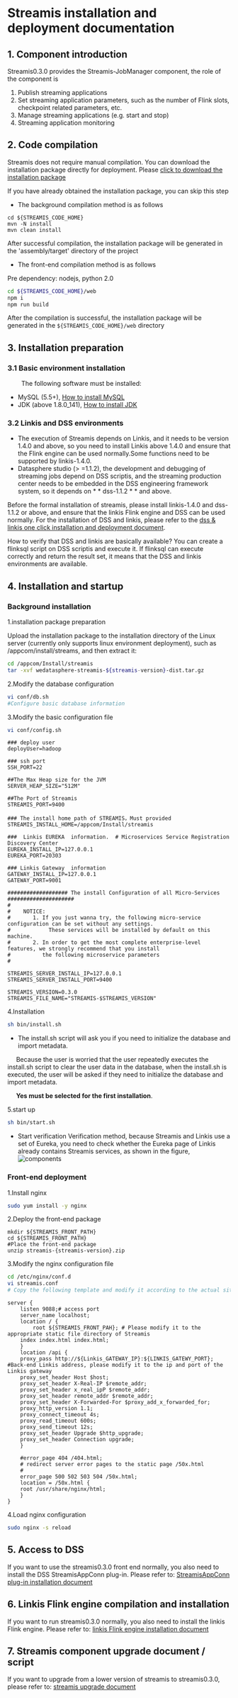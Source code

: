 # Streamis installation and deployment documentation

## 1. Component introduction
Streamis0.3.0 provides the Streamis-JobManager component, the role of the component is <br>
1. Publish streaming applications<br>
2. Set streaming application parameters, such as the number of Flink slots, checkpoint related parameters, etc.<br>
3. Manage streaming applications (e.g. start and stop)<br>
4. Streaming application monitoring<br>


## 2. Code compilation
Streamis does not require manual compilation. You can download the installation package directly for deployment. Please [click to download the installation package](https://github.com/WeBankFinTech/Streamis/releases)

If you have already obtained the installation package, you can skip this step<br>

- The background compilation method is as follows
```
cd ${STREAMIS_CODE_HOME}
mvn -N install
mvn clean install
```
After successful compilation, the installation package will be generated in the 'assembly/target' directory of the project

- The front-end compilation method is as follows

Pre dependency: nodejs, python 2.0

```bash
cd ${STREAMIS_CODE_HOME}/web
npm i
npm run build
```
After the compilation is successful, the installation package will be generated in the `${STREAMIS_CODE_HOME}/web` directory 

## 3. Installation preparation
### 3.1 Basic environment installation
&nbsp;&nbsp;&nbsp;&nbsp;&nbsp;&nbsp;&nbsp;&nbsp;The following software must be installed:

- MySQL (5.5+), [How to install MySQL](https://www.runoob.com/mysql/mysql-install.html)
- JDK (above 1.8.0_141), [How to install JDK](https://www.runoob.com/java/java-environment-setup.html)

### 3.2 Linkis and DSS environments
- The execution of Streamis depends on Linkis, and it needs to be version 1.4.0 and above, so you need to install Linkis above 1.4.0 and ensure that the Flink engine can be used normally.Some functions need to be supported by linkis-1.4.0.
- Datasphere studio (> =1.1.2), the development and debugging of streaming jobs depend on DSS scriptis, and the streaming production center needs to be embedded in the DSS engineering framework system, so it depends on * * dss-1.1.2 * * and above.

Before the formal installation of streamis, please install linkis-1.4.0 and dss-1.1.2 or above, and ensure that the linkis Flink engine and DSS can be used normally. For the installation of DSS and linkis, please refer to the [dss & linkis one click installation and deployment document](https://github.com/WeBankFinTech/DataSphereStudio-Doc/blob/main/zh_CN/%E5%AE%89%E8%A3%85%E9%83%A8%E7%BD%B2/DSS%E5%8D%95%E6%9C%BA%E9%83%A8%E7%BD%B2%E6%96%87%E6%A1%A3.md).

How to verify that DSS and linkis are basically available? You can create a flinksql script on DSS scriptis and execute it. If flinksql can execute correctly and return the result set, it means that the DSS and linkis environments are available.


## 4. Installation and startup

### Background installation

1.installation package preparation

Upload the installation package to the installation directory of the Linux server (currently only supports linux environment deployment), such as /appcom/install/streams, and then extract it:

```bash
cd /appcom/Install/streamis
tar -xvf wedatasphere-streamis-${streamis-version}-dist.tar.gz
```

2.Modify the database configuration
```bash
vi conf/db.sh
#Configure basic database information
```

3.Modify the basic configuration file

```bash
vi conf/config.sh
```
```shell script
### deploy user
deployUser=hadoop

### ssh port
SSH_PORT=22

##The Max Heap size for the JVM
SERVER_HEAP_SIZE="512M"

##The Port of Streamis
STREAMIS_PORT=9400

### The install home path of STREAMIS，Must provided
STREAMIS_INSTALL_HOME=/appcom/Install/streamis

###  Linkis EUREKA  information.  # Microservices Service Registration Discovery Center
EUREKA_INSTALL_IP=127.0.0.1
EUREKA_PORT=20303

### Linkis Gateway  information
GATEWAY_INSTALL_IP=127.0.0.1
GATEWAY_PORT=9001

################### The install Configuration of all Micro-Services #####################
#
#    NOTICE:
#       1. If you just wanna try, the following micro-service configuration can be set without any settings.
#            These services will be installed by default on this machine.
#       2. In order to get the most complete enterprise-level features, we strongly recommend that you install
#          the following microservice parameters
#

STREAMIS_SERVER_INSTALL_IP=127.0.0.1
STREAMIS_SERVER_INSTALL_PORT=9400

STREAMIS_VERSION=0.3.0
STREAMIS_FILE_NAME="STREAMIS-$STREAMIS_VERSION"
```

4.Installation 
```bash
sh bin/install.sh
```

- The install.sh script will ask you if you need to initialize the database and import metadata.

&nbsp;&nbsp;&nbsp;&nbsp;&nbsp;Because the user is worried that the user repeatedly executes the install.sh script to clear the user data in the database, when the install.sh is executed, the user will be asked if they need to initialize the database and import metadata.

&nbsp;&nbsp;&nbsp;&nbsp;&nbsp;**Yes must be selected for the first installation**.

5.start up
```bash
sh bin/start.sh
```

- Start verification
Verification method, because Streamis and Linkis use a set of Eureka, you need to check whether the Eureka page of Linkis already contains Streamis services, as shown in the figure,
![components](../../images/zh_CN/eureka_streamis.png)



### Front-end deployment

1.Install nginx
 
```bash
sudo yum install -y nginx
```
2.Deploy the front-end package
```
mkdir ${STREAMIS_FRONT_PATH}
cd ${STREAMIS_FRONT_PATH}
#Place the front-end package
unzip streamis-{streamis-version}.zip
```
3.Modify the nginx configuration file<br>

```bash
cd /etc/nginx/conf.d
vi streamis.conf
# Copy the following template and modify it according to the actual situation
```
```
server {
    listen 9088;# access port
    server_name localhost;
    location / {
        root ${STREAMIS_FRONT_PAH}; # Please modify it to the appropriate static file directory of Streamis
    index index.html index.html;
    }
    location /api {
    proxy_pass http://${Linkis_GATEWAY_IP}:${LINKIS_GATEWY_PORT}; #Back-end Linkis address, please modify it to the ip and port of the Linkis gateway
    proxy_set_header Host $host;
    proxy_set_header X-Real-IP $remote_addr;
    proxy_set_header x_real_ipP $remote_addr;
    proxy_set_header remote_addr $remote_addr;
    proxy_set_header X-Forwarded-For $proxy_add_x_forwarded_for;
    proxy_http_version 1.1;
    proxy_connect_timeout 4s;
    proxy_read_timeout 600s;
    proxy_send_timeout 12s;
    proxy_set_header Upgrade $http_upgrade;
    proxy_set_header Connection upgrade;
    }

    #error_page 404 /404.html;
    # redirect server error pages to the static page /50x.html
    #
    error_page 500 502 503 504 /50x.html;
    location = /50x.html {
    root /usr/share/nginx/html;
    }
}
```
4.Load nginx configuration
```bash
sudo nginx -s reload
```

## 5. Access to DSS

If you want to use the streamis0.3.0 front end normally, you also need to install the DSS StreamisAppConn plug-in. Please refer to: [StreamisAppConn plug-in installation document](development/StreamisAppConnInstallationDocument.md)

## 6. Linkis Flink engine compilation and installation
If you want to run streamis0.3.0 normally, you also need to install the linkis Flink engine. Please refer to: [linkis Flink engine installation document](https://linkis.apache.org/zh-CN/docs/1.1.2/engine_usage/flink/)

## 7. Streamis component upgrade document / script
If you want to upgrade from a lower version of streamis to streamis0.3.0, please refer to: [streamis upgrade document](development/StreamisUpgradeDocumentation.md)
